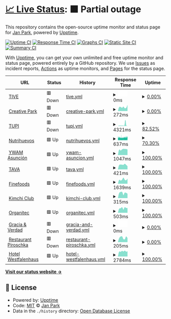 # [📈 Live Status](https://janparkio.github.io/uptime): <!--live status--> **🟧 Partial outage**

This repository contains the open-source uptime monitor and status page for [Jan Park](parkjan.com), powered by [Upptime](https://github.com/upptime/upptime).

[![Uptime CI](https://github.com/janparkio/uptime/workflows/Uptime%20CI/badge.svg)](https://github.com/janparkio/uptime/actions?query=workflow%3A%22Uptime+CI%22)
[![Response Time CI](https://github.com/janparkio/uptime/workflows/Response%20Time%20CI/badge.svg)](https://github.com/janparkio/uptime/actions?query=workflow%3A%22Response+Time+CI%22)
[![Graphs CI](https://github.com/janparkio/uptime/workflows/Graphs%20CI/badge.svg)](https://github.com/janparkio/uptime/actions?query=workflow%3A%22Graphs+CI%22)
[![Static Site CI](https://github.com/janparkio/uptime/workflows/Static%20Site%20CI/badge.svg)](https://github.com/janparkio/uptime/actions?query=workflow%3A%22Static+Site+CI%22)
[![Summary CI](https://github.com/janparkio/uptime/workflows/Summary%20CI/badge.svg)](https://github.com/janparkio/uptime/actions?query=workflow%3A%22Summary+CI%22)

With [Upptime](https://upptime.js.org), you can get your own unlimited and free uptime monitor and status page, powered entirely by a GitHub repository. We use [Issues](https://github.com/janparkio/uptime/issues) as incident reports, [Actions](https://github.com/janparkio/uptime/actions) as uptime monitors, and [Pages](https://janparkio.github.io/uptime) for the status page.

<!--start: status pages-->
<!-- This summary is generated by Upptime (https://github.com/upptime/upptime) -->
<!-- Do not edit this manually, your changes will be overwritten -->
<!-- prettier-ignore -->
| URL | Status | History | Response Time | Uptime |
| --- | ------ | ------- | ------------- | ------ |
| <img alt="" src="https://icons.duckduckgo.com/ip3/tive.com.py.ico" height="13"> [TIVE](https://tive.com.py/) | 🟥 Down | [tive.yml](https://github.com/janparkio/uptime/commits/HEAD/history/tive.yml) | <details><summary><img alt="Response time graph" src="./graphs/tive/response-time-week.png" height="20"> 0ms</summary><br><a href="https://janparkio.github.io/uptime/history/tive"><img alt="Response time 523" src="https://img.shields.io/endpoint?url=https%3A%2F%2Fraw.githubusercontent.com%2Fjanparkio%2Fuptime%2FHEAD%2Fapi%2Ftive%2Fresponse-time.json"></a><br><a href="https://janparkio.github.io/uptime/history/tive"><img alt="24-hour response time 0" src="https://img.shields.io/endpoint?url=https%3A%2F%2Fraw.githubusercontent.com%2Fjanparkio%2Fuptime%2FHEAD%2Fapi%2Ftive%2Fresponse-time-day.json"></a><br><a href="https://janparkio.github.io/uptime/history/tive"><img alt="7-day response time 0" src="https://img.shields.io/endpoint?url=https%3A%2F%2Fraw.githubusercontent.com%2Fjanparkio%2Fuptime%2FHEAD%2Fapi%2Ftive%2Fresponse-time-week.json"></a><br><a href="https://janparkio.github.io/uptime/history/tive"><img alt="30-day response time 0" src="https://img.shields.io/endpoint?url=https%3A%2F%2Fraw.githubusercontent.com%2Fjanparkio%2Fuptime%2FHEAD%2Fapi%2Ftive%2Fresponse-time-month.json"></a><br><a href="https://janparkio.github.io/uptime/history/tive"><img alt="1-year response time 575" src="https://img.shields.io/endpoint?url=https%3A%2F%2Fraw.githubusercontent.com%2Fjanparkio%2Fuptime%2FHEAD%2Fapi%2Ftive%2Fresponse-time-year.json"></a></details> | <details><summary><a href="https://janparkio.github.io/uptime/history/tive">0.00%</a></summary><a href="https://janparkio.github.io/uptime/history/tive"><img alt="All-time uptime 72.02%" src="https://img.shields.io/endpoint?url=https%3A%2F%2Fraw.githubusercontent.com%2Fjanparkio%2Fuptime%2FHEAD%2Fapi%2Ftive%2Fuptime.json"></a><br><a href="https://janparkio.github.io/uptime/history/tive"><img alt="24-hour uptime 0.00%" src="https://img.shields.io/endpoint?url=https%3A%2F%2Fraw.githubusercontent.com%2Fjanparkio%2Fuptime%2FHEAD%2Fapi%2Ftive%2Fuptime-day.json"></a><br><a href="https://janparkio.github.io/uptime/history/tive"><img alt="7-day uptime 0.00%" src="https://img.shields.io/endpoint?url=https%3A%2F%2Fraw.githubusercontent.com%2Fjanparkio%2Fuptime%2FHEAD%2Fapi%2Ftive%2Fuptime-week.json"></a><br><a href="https://janparkio.github.io/uptime/history/tive"><img alt="30-day uptime 0.00%" src="https://img.shields.io/endpoint?url=https%3A%2F%2Fraw.githubusercontent.com%2Fjanparkio%2Fuptime%2FHEAD%2Fapi%2Ftive%2Fuptime-month.json"></a><br><a href="https://janparkio.github.io/uptime/history/tive"><img alt="1-year uptime 1.28%" src="https://img.shields.io/endpoint?url=https%3A%2F%2Fraw.githubusercontent.com%2Fjanparkio%2Fuptime%2FHEAD%2Fapi%2Ftive%2Fuptime-year.json"></a></details>
| <img alt="" src="https://icons.duckduckgo.com/ip3/creativepark.com.py.ico" height="13"> [Creative Park](https://creativepark.com.py/) | 🟥 Down | [creative-park.yml](https://github.com/janparkio/uptime/commits/HEAD/history/creative-park.yml) | <details><summary><img alt="Response time graph" src="./graphs/creative-park/response-time-week.png" height="20"> 272ms</summary><br><a href="https://janparkio.github.io/uptime/history/creative-park"><img alt="Response time 294" src="https://img.shields.io/endpoint?url=https%3A%2F%2Fraw.githubusercontent.com%2Fjanparkio%2Fuptime%2FHEAD%2Fapi%2Fcreative-park%2Fresponse-time.json"></a><br><a href="https://janparkio.github.io/uptime/history/creative-park"><img alt="24-hour response time 419" src="https://img.shields.io/endpoint?url=https%3A%2F%2Fraw.githubusercontent.com%2Fjanparkio%2Fuptime%2FHEAD%2Fapi%2Fcreative-park%2Fresponse-time-day.json"></a><br><a href="https://janparkio.github.io/uptime/history/creative-park"><img alt="7-day response time 272" src="https://img.shields.io/endpoint?url=https%3A%2F%2Fraw.githubusercontent.com%2Fjanparkio%2Fuptime%2FHEAD%2Fapi%2Fcreative-park%2Fresponse-time-week.json"></a><br><a href="https://janparkio.github.io/uptime/history/creative-park"><img alt="30-day response time 359" src="https://img.shields.io/endpoint?url=https%3A%2F%2Fraw.githubusercontent.com%2Fjanparkio%2Fuptime%2FHEAD%2Fapi%2Fcreative-park%2Fresponse-time-month.json"></a><br><a href="https://janparkio.github.io/uptime/history/creative-park"><img alt="1-year response time 294" src="https://img.shields.io/endpoint?url=https%3A%2F%2Fraw.githubusercontent.com%2Fjanparkio%2Fuptime%2FHEAD%2Fapi%2Fcreative-park%2Fresponse-time-year.json"></a></details> | <details><summary><a href="https://janparkio.github.io/uptime/history/creative-park">0.00%</a></summary><a href="https://janparkio.github.io/uptime/history/creative-park"><img alt="All-time uptime 59.10%" src="https://img.shields.io/endpoint?url=https%3A%2F%2Fraw.githubusercontent.com%2Fjanparkio%2Fuptime%2FHEAD%2Fapi%2Fcreative-park%2Fuptime.json"></a><br><a href="https://janparkio.github.io/uptime/history/creative-park"><img alt="24-hour uptime 0.00%" src="https://img.shields.io/endpoint?url=https%3A%2F%2Fraw.githubusercontent.com%2Fjanparkio%2Fuptime%2FHEAD%2Fapi%2Fcreative-park%2Fuptime-day.json"></a><br><a href="https://janparkio.github.io/uptime/history/creative-park"><img alt="7-day uptime 0.00%" src="https://img.shields.io/endpoint?url=https%3A%2F%2Fraw.githubusercontent.com%2Fjanparkio%2Fuptime%2FHEAD%2Fapi%2Fcreative-park%2Fuptime-week.json"></a><br><a href="https://janparkio.github.io/uptime/history/creative-park"><img alt="30-day uptime 0.00%" src="https://img.shields.io/endpoint?url=https%3A%2F%2Fraw.githubusercontent.com%2Fjanparkio%2Fuptime%2FHEAD%2Fapi%2Fcreative-park%2Fuptime-month.json"></a><br><a href="https://janparkio.github.io/uptime/history/creative-park"><img alt="1-year uptime 32.78%" src="https://img.shields.io/endpoint?url=https%3A%2F%2Fraw.githubusercontent.com%2Fjanparkio%2Fuptime%2FHEAD%2Fapi%2Fcreative-park%2Fuptime-year.json"></a></details>
| <img alt="" src="https://icons.duckduckgo.com/ip3/tupi.com.py.ico" height="13"> [TUPI](https://tupi.com.py/) | 🟥 Down | [tupi.yml](https://github.com/janparkio/uptime/commits/HEAD/history/tupi.yml) | <details><summary><img alt="Response time graph" src="./graphs/tupi/response-time-week.png" height="20"> 4321ms</summary><br><a href="https://janparkio.github.io/uptime/history/tupi"><img alt="Response time 1928" src="https://img.shields.io/endpoint?url=https%3A%2F%2Fraw.githubusercontent.com%2Fjanparkio%2Fuptime%2FHEAD%2Fapi%2Ftupi%2Fresponse-time.json"></a><br><a href="https://janparkio.github.io/uptime/history/tupi"><img alt="24-hour response time 152" src="https://img.shields.io/endpoint?url=https%3A%2F%2Fraw.githubusercontent.com%2Fjanparkio%2Fuptime%2FHEAD%2Fapi%2Ftupi%2Fresponse-time-day.json"></a><br><a href="https://janparkio.github.io/uptime/history/tupi"><img alt="7-day response time 4321" src="https://img.shields.io/endpoint?url=https%3A%2F%2Fraw.githubusercontent.com%2Fjanparkio%2Fuptime%2FHEAD%2Fapi%2Ftupi%2Fresponse-time-week.json"></a><br><a href="https://janparkio.github.io/uptime/history/tupi"><img alt="30-day response time 2865" src="https://img.shields.io/endpoint?url=https%3A%2F%2Fraw.githubusercontent.com%2Fjanparkio%2Fuptime%2FHEAD%2Fapi%2Ftupi%2Fresponse-time-month.json"></a><br><a href="https://janparkio.github.io/uptime/history/tupi"><img alt="1-year response time 1918" src="https://img.shields.io/endpoint?url=https%3A%2F%2Fraw.githubusercontent.com%2Fjanparkio%2Fuptime%2FHEAD%2Fapi%2Ftupi%2Fresponse-time-year.json"></a></details> | <details><summary><a href="https://janparkio.github.io/uptime/history/tupi">82.52%</a></summary><a href="https://janparkio.github.io/uptime/history/tupi"><img alt="All-time uptime 99.29%" src="https://img.shields.io/endpoint?url=https%3A%2F%2Fraw.githubusercontent.com%2Fjanparkio%2Fuptime%2FHEAD%2Fapi%2Ftupi%2Fuptime.json"></a><br><a href="https://janparkio.github.io/uptime/history/tupi"><img alt="24-hour uptime 0.00%" src="https://img.shields.io/endpoint?url=https%3A%2F%2Fraw.githubusercontent.com%2Fjanparkio%2Fuptime%2FHEAD%2Fapi%2Ftupi%2Fuptime-day.json"></a><br><a href="https://janparkio.github.io/uptime/history/tupi"><img alt="7-day uptime 82.52%" src="https://img.shields.io/endpoint?url=https%3A%2F%2Fraw.githubusercontent.com%2Fjanparkio%2Fuptime%2FHEAD%2Fapi%2Ftupi%2Fuptime-week.json"></a><br><a href="https://janparkio.github.io/uptime/history/tupi"><img alt="30-day uptime 95.84%" src="https://img.shields.io/endpoint?url=https%3A%2F%2Fraw.githubusercontent.com%2Fjanparkio%2Fuptime%2FHEAD%2Fapi%2Ftupi%2Fuptime-month.json"></a><br><a href="https://janparkio.github.io/uptime/history/tupi"><img alt="1-year uptime 98.76%" src="https://img.shields.io/endpoint?url=https%3A%2F%2Fraw.githubusercontent.com%2Fjanparkio%2Fuptime%2FHEAD%2Fapi%2Ftupi%2Fuptime-year.json"></a></details>
| <img alt="" src="https://icons.duckduckgo.com/ip3/nutrihuevos.com.py.ico" height="13"> [Nutrihuevos](https://nutrihuevos.com.py/) | 🟩 Up | [nutrihuevos.yml](https://github.com/janparkio/uptime/commits/HEAD/history/nutrihuevos.yml) | <details><summary><img alt="Response time graph" src="./graphs/nutrihuevos/response-time-week.png" height="20"> 637ms</summary><br><a href="https://janparkio.github.io/uptime/history/nutrihuevos"><img alt="Response time 556" src="https://img.shields.io/endpoint?url=https%3A%2F%2Fraw.githubusercontent.com%2Fjanparkio%2Fuptime%2FHEAD%2Fapi%2Fnutrihuevos%2Fresponse-time.json"></a><br><a href="https://janparkio.github.io/uptime/history/nutrihuevos"><img alt="24-hour response time 687" src="https://img.shields.io/endpoint?url=https%3A%2F%2Fraw.githubusercontent.com%2Fjanparkio%2Fuptime%2FHEAD%2Fapi%2Fnutrihuevos%2Fresponse-time-day.json"></a><br><a href="https://janparkio.github.io/uptime/history/nutrihuevos"><img alt="7-day response time 637" src="https://img.shields.io/endpoint?url=https%3A%2F%2Fraw.githubusercontent.com%2Fjanparkio%2Fuptime%2FHEAD%2Fapi%2Fnutrihuevos%2Fresponse-time-week.json"></a><br><a href="https://janparkio.github.io/uptime/history/nutrihuevos"><img alt="30-day response time 634" src="https://img.shields.io/endpoint?url=https%3A%2F%2Fraw.githubusercontent.com%2Fjanparkio%2Fuptime%2FHEAD%2Fapi%2Fnutrihuevos%2Fresponse-time-month.json"></a><br><a href="https://janparkio.github.io/uptime/history/nutrihuevos"><img alt="1-year response time 574" src="https://img.shields.io/endpoint?url=https%3A%2F%2Fraw.githubusercontent.com%2Fjanparkio%2Fuptime%2FHEAD%2Fapi%2Fnutrihuevos%2Fresponse-time-year.json"></a></details> | <details><summary><a href="https://janparkio.github.io/uptime/history/nutrihuevos">70.30%</a></summary><a href="https://janparkio.github.io/uptime/history/nutrihuevos"><img alt="All-time uptime 99.84%" src="https://img.shields.io/endpoint?url=https%3A%2F%2Fraw.githubusercontent.com%2Fjanparkio%2Fuptime%2FHEAD%2Fapi%2Fnutrihuevos%2Fuptime.json"></a><br><a href="https://janparkio.github.io/uptime/history/nutrihuevos"><img alt="24-hour uptime 96.58%" src="https://img.shields.io/endpoint?url=https%3A%2F%2Fraw.githubusercontent.com%2Fjanparkio%2Fuptime%2FHEAD%2Fapi%2Fnutrihuevos%2Fuptime-day.json"></a><br><a href="https://janparkio.github.io/uptime/history/nutrihuevos"><img alt="7-day uptime 70.30%" src="https://img.shields.io/endpoint?url=https%3A%2F%2Fraw.githubusercontent.com%2Fjanparkio%2Fuptime%2FHEAD%2Fapi%2Fnutrihuevos%2Fuptime-week.json"></a><br><a href="https://janparkio.github.io/uptime/history/nutrihuevos"><img alt="30-day uptime 92.94%" src="https://img.shields.io/endpoint?url=https%3A%2F%2Fraw.githubusercontent.com%2Fjanparkio%2Fuptime%2FHEAD%2Fapi%2Fnutrihuevos%2Fuptime-month.json"></a><br><a href="https://janparkio.github.io/uptime/history/nutrihuevos"><img alt="1-year uptime 99.41%" src="https://img.shields.io/endpoint?url=https%3A%2F%2Fraw.githubusercontent.com%2Fjanparkio%2Fuptime%2FHEAD%2Fapi%2Fnutrihuevos%2Fuptime-year.json"></a></details>
| <img alt="" src="https://icons.duckduckgo.com/ip3/ywamasuncion.com.ico" height="13"> [YWAM Asunción](https://ywamasuncion.com/) | 🟩 Up | [ywam-asuncion.yml](https://github.com/janparkio/uptime/commits/HEAD/history/ywam-asuncion.yml) | <details><summary><img alt="Response time graph" src="./graphs/ywam-asuncion/response-time-week.png" height="20"> 1047ms</summary><br><a href="https://janparkio.github.io/uptime/history/ywam-asuncion"><img alt="Response time 1554" src="https://img.shields.io/endpoint?url=https%3A%2F%2Fraw.githubusercontent.com%2Fjanparkio%2Fuptime%2FHEAD%2Fapi%2Fywam-asuncion%2Fresponse-time.json"></a><br><a href="https://janparkio.github.io/uptime/history/ywam-asuncion"><img alt="24-hour response time 1032" src="https://img.shields.io/endpoint?url=https%3A%2F%2Fraw.githubusercontent.com%2Fjanparkio%2Fuptime%2FHEAD%2Fapi%2Fywam-asuncion%2Fresponse-time-day.json"></a><br><a href="https://janparkio.github.io/uptime/history/ywam-asuncion"><img alt="7-day response time 1047" src="https://img.shields.io/endpoint?url=https%3A%2F%2Fraw.githubusercontent.com%2Fjanparkio%2Fuptime%2FHEAD%2Fapi%2Fywam-asuncion%2Fresponse-time-week.json"></a><br><a href="https://janparkio.github.io/uptime/history/ywam-asuncion"><img alt="30-day response time 1059" src="https://img.shields.io/endpoint?url=https%3A%2F%2Fraw.githubusercontent.com%2Fjanparkio%2Fuptime%2FHEAD%2Fapi%2Fywam-asuncion%2Fresponse-time-month.json"></a><br><a href="https://janparkio.github.io/uptime/history/ywam-asuncion"><img alt="1-year response time 1613" src="https://img.shields.io/endpoint?url=https%3A%2F%2Fraw.githubusercontent.com%2Fjanparkio%2Fuptime%2FHEAD%2Fapi%2Fywam-asuncion%2Fresponse-time-year.json"></a></details> | <details><summary><a href="https://janparkio.github.io/uptime/history/ywam-asuncion">100.00%</a></summary><a href="https://janparkio.github.io/uptime/history/ywam-asuncion"><img alt="All-time uptime 99.40%" src="https://img.shields.io/endpoint?url=https%3A%2F%2Fraw.githubusercontent.com%2Fjanparkio%2Fuptime%2FHEAD%2Fapi%2Fywam-asuncion%2Fuptime.json"></a><br><a href="https://janparkio.github.io/uptime/history/ywam-asuncion"><img alt="24-hour uptime 100.00%" src="https://img.shields.io/endpoint?url=https%3A%2F%2Fraw.githubusercontent.com%2Fjanparkio%2Fuptime%2FHEAD%2Fapi%2Fywam-asuncion%2Fuptime-day.json"></a><br><a href="https://janparkio.github.io/uptime/history/ywam-asuncion"><img alt="7-day uptime 100.00%" src="https://img.shields.io/endpoint?url=https%3A%2F%2Fraw.githubusercontent.com%2Fjanparkio%2Fuptime%2FHEAD%2Fapi%2Fywam-asuncion%2Fuptime-week.json"></a><br><a href="https://janparkio.github.io/uptime/history/ywam-asuncion"><img alt="30-day uptime 100.00%" src="https://img.shields.io/endpoint?url=https%3A%2F%2Fraw.githubusercontent.com%2Fjanparkio%2Fuptime%2FHEAD%2Fapi%2Fywam-asuncion%2Fuptime-month.json"></a><br><a href="https://janparkio.github.io/uptime/history/ywam-asuncion"><img alt="1-year uptime 99.64%" src="https://img.shields.io/endpoint?url=https%3A%2F%2Fraw.githubusercontent.com%2Fjanparkio%2Fuptime%2FHEAD%2Fapi%2Fywam-asuncion%2Fuptime-year.json"></a></details>
| <img alt="" src="https://icons.duckduckgo.com/ip3/tava.com.py.ico" height="13"> [TAVA](https://tava.com.py/) | 🟩 Up | [tava.yml](https://github.com/janparkio/uptime/commits/HEAD/history/tava.yml) | <details><summary><img alt="Response time graph" src="./graphs/tava/response-time-week.png" height="20"> 421ms</summary><br><a href="https://janparkio.github.io/uptime/history/tava"><img alt="Response time 566" src="https://img.shields.io/endpoint?url=https%3A%2F%2Fraw.githubusercontent.com%2Fjanparkio%2Fuptime%2FHEAD%2Fapi%2Ftava%2Fresponse-time.json"></a><br><a href="https://janparkio.github.io/uptime/history/tava"><img alt="24-hour response time 297" src="https://img.shields.io/endpoint?url=https%3A%2F%2Fraw.githubusercontent.com%2Fjanparkio%2Fuptime%2FHEAD%2Fapi%2Ftava%2Fresponse-time-day.json"></a><br><a href="https://janparkio.github.io/uptime/history/tava"><img alt="7-day response time 421" src="https://img.shields.io/endpoint?url=https%3A%2F%2Fraw.githubusercontent.com%2Fjanparkio%2Fuptime%2FHEAD%2Fapi%2Ftava%2Fresponse-time-week.json"></a><br><a href="https://janparkio.github.io/uptime/history/tava"><img alt="30-day response time 414" src="https://img.shields.io/endpoint?url=https%3A%2F%2Fraw.githubusercontent.com%2Fjanparkio%2Fuptime%2FHEAD%2Fapi%2Ftava%2Fresponse-time-month.json"></a><br><a href="https://janparkio.github.io/uptime/history/tava"><img alt="1-year response time 677" src="https://img.shields.io/endpoint?url=https%3A%2F%2Fraw.githubusercontent.com%2Fjanparkio%2Fuptime%2FHEAD%2Fapi%2Ftava%2Fresponse-time-year.json"></a></details> | <details><summary><a href="https://janparkio.github.io/uptime/history/tava">100.00%</a></summary><a href="https://janparkio.github.io/uptime/history/tava"><img alt="All-time uptime 99.66%" src="https://img.shields.io/endpoint?url=https%3A%2F%2Fraw.githubusercontent.com%2Fjanparkio%2Fuptime%2FHEAD%2Fapi%2Ftava%2Fuptime.json"></a><br><a href="https://janparkio.github.io/uptime/history/tava"><img alt="24-hour uptime 100.00%" src="https://img.shields.io/endpoint?url=https%3A%2F%2Fraw.githubusercontent.com%2Fjanparkio%2Fuptime%2FHEAD%2Fapi%2Ftava%2Fuptime-day.json"></a><br><a href="https://janparkio.github.io/uptime/history/tava"><img alt="7-day uptime 100.00%" src="https://img.shields.io/endpoint?url=https%3A%2F%2Fraw.githubusercontent.com%2Fjanparkio%2Fuptime%2FHEAD%2Fapi%2Ftava%2Fuptime-week.json"></a><br><a href="https://janparkio.github.io/uptime/history/tava"><img alt="30-day uptime 100.00%" src="https://img.shields.io/endpoint?url=https%3A%2F%2Fraw.githubusercontent.com%2Fjanparkio%2Fuptime%2FHEAD%2Fapi%2Ftava%2Fuptime-month.json"></a><br><a href="https://janparkio.github.io/uptime/history/tava"><img alt="1-year uptime 99.99%" src="https://img.shields.io/endpoint?url=https%3A%2F%2Fraw.githubusercontent.com%2Fjanparkio%2Fuptime%2FHEAD%2Fapi%2Ftava%2Fuptime-year.json"></a></details>
| <img alt="" src="https://icons.duckduckgo.com/ip3/finefoods.com.py.ico" height="13"> [Finefoods](https://finefoods.com.py/) | 🟩 Up | [finefoods.yml](https://github.com/janparkio/uptime/commits/HEAD/history/finefoods.yml) | <details><summary><img alt="Response time graph" src="./graphs/finefoods/response-time-week.png" height="20"> 1639ms</summary><br><a href="https://janparkio.github.io/uptime/history/finefoods"><img alt="Response time 1938" src="https://img.shields.io/endpoint?url=https%3A%2F%2Fraw.githubusercontent.com%2Fjanparkio%2Fuptime%2FHEAD%2Fapi%2Ffinefoods%2Fresponse-time.json"></a><br><a href="https://janparkio.github.io/uptime/history/finefoods"><img alt="24-hour response time 1978" src="https://img.shields.io/endpoint?url=https%3A%2F%2Fraw.githubusercontent.com%2Fjanparkio%2Fuptime%2FHEAD%2Fapi%2Ffinefoods%2Fresponse-time-day.json"></a><br><a href="https://janparkio.github.io/uptime/history/finefoods"><img alt="7-day response time 1639" src="https://img.shields.io/endpoint?url=https%3A%2F%2Fraw.githubusercontent.com%2Fjanparkio%2Fuptime%2FHEAD%2Fapi%2Ffinefoods%2Fresponse-time-week.json"></a><br><a href="https://janparkio.github.io/uptime/history/finefoods"><img alt="30-day response time 1535" src="https://img.shields.io/endpoint?url=https%3A%2F%2Fraw.githubusercontent.com%2Fjanparkio%2Fuptime%2FHEAD%2Fapi%2Ffinefoods%2Fresponse-time-month.json"></a><br><a href="https://janparkio.github.io/uptime/history/finefoods"><img alt="1-year response time 1984" src="https://img.shields.io/endpoint?url=https%3A%2F%2Fraw.githubusercontent.com%2Fjanparkio%2Fuptime%2FHEAD%2Fapi%2Ffinefoods%2Fresponse-time-year.json"></a></details> | <details><summary><a href="https://janparkio.github.io/uptime/history/finefoods">100.00%</a></summary><a href="https://janparkio.github.io/uptime/history/finefoods"><img alt="All-time uptime 99.76%" src="https://img.shields.io/endpoint?url=https%3A%2F%2Fraw.githubusercontent.com%2Fjanparkio%2Fuptime%2FHEAD%2Fapi%2Ffinefoods%2Fuptime.json"></a><br><a href="https://janparkio.github.io/uptime/history/finefoods"><img alt="24-hour uptime 100.00%" src="https://img.shields.io/endpoint?url=https%3A%2F%2Fraw.githubusercontent.com%2Fjanparkio%2Fuptime%2FHEAD%2Fapi%2Ffinefoods%2Fuptime-day.json"></a><br><a href="https://janparkio.github.io/uptime/history/finefoods"><img alt="7-day uptime 100.00%" src="https://img.shields.io/endpoint?url=https%3A%2F%2Fraw.githubusercontent.com%2Fjanparkio%2Fuptime%2FHEAD%2Fapi%2Ffinefoods%2Fuptime-week.json"></a><br><a href="https://janparkio.github.io/uptime/history/finefoods"><img alt="30-day uptime 100.00%" src="https://img.shields.io/endpoint?url=https%3A%2F%2Fraw.githubusercontent.com%2Fjanparkio%2Fuptime%2FHEAD%2Fapi%2Ffinefoods%2Fuptime-month.json"></a><br><a href="https://janparkio.github.io/uptime/history/finefoods"><img alt="1-year uptime 99.58%" src="https://img.shields.io/endpoint?url=https%3A%2F%2Fraw.githubusercontent.com%2Fjanparkio%2Fuptime%2FHEAD%2Fapi%2Ffinefoods%2Fuptime-year.json"></a></details>
| <img alt="" src="https://icons.duckduckgo.com/ip3/kimchiclub.com.py.ico" height="13"> [Kimchi Club](https://kimchiclub.com.py/) | 🟩 Up | [kimchi-club.yml](https://github.com/janparkio/uptime/commits/HEAD/history/kimchi-club.yml) | <details><summary><img alt="Response time graph" src="./graphs/kimchi-club/response-time-week.png" height="20"> 315ms</summary><br><a href="https://janparkio.github.io/uptime/history/kimchi-club"><img alt="Response time 222" src="https://img.shields.io/endpoint?url=https%3A%2F%2Fraw.githubusercontent.com%2Fjanparkio%2Fuptime%2FHEAD%2Fapi%2Fkimchi-club%2Fresponse-time.json"></a><br><a href="https://janparkio.github.io/uptime/history/kimchi-club"><img alt="24-hour response time 272" src="https://img.shields.io/endpoint?url=https%3A%2F%2Fraw.githubusercontent.com%2Fjanparkio%2Fuptime%2FHEAD%2Fapi%2Fkimchi-club%2Fresponse-time-day.json"></a><br><a href="https://janparkio.github.io/uptime/history/kimchi-club"><img alt="7-day response time 315" src="https://img.shields.io/endpoint?url=https%3A%2F%2Fraw.githubusercontent.com%2Fjanparkio%2Fuptime%2FHEAD%2Fapi%2Fkimchi-club%2Fresponse-time-week.json"></a><br><a href="https://janparkio.github.io/uptime/history/kimchi-club"><img alt="30-day response time 370" src="https://img.shields.io/endpoint?url=https%3A%2F%2Fraw.githubusercontent.com%2Fjanparkio%2Fuptime%2FHEAD%2Fapi%2Fkimchi-club%2Fresponse-time-month.json"></a><br><a href="https://janparkio.github.io/uptime/history/kimchi-club"><img alt="1-year response time 228" src="https://img.shields.io/endpoint?url=https%3A%2F%2Fraw.githubusercontent.com%2Fjanparkio%2Fuptime%2FHEAD%2Fapi%2Fkimchi-club%2Fresponse-time-year.json"></a></details> | <details><summary><a href="https://janparkio.github.io/uptime/history/kimchi-club">100.00%</a></summary><a href="https://janparkio.github.io/uptime/history/kimchi-club"><img alt="All-time uptime 99.38%" src="https://img.shields.io/endpoint?url=https%3A%2F%2Fraw.githubusercontent.com%2Fjanparkio%2Fuptime%2FHEAD%2Fapi%2Fkimchi-club%2Fuptime.json"></a><br><a href="https://janparkio.github.io/uptime/history/kimchi-club"><img alt="24-hour uptime 100.00%" src="https://img.shields.io/endpoint?url=https%3A%2F%2Fraw.githubusercontent.com%2Fjanparkio%2Fuptime%2FHEAD%2Fapi%2Fkimchi-club%2Fuptime-day.json"></a><br><a href="https://janparkio.github.io/uptime/history/kimchi-club"><img alt="7-day uptime 100.00%" src="https://img.shields.io/endpoint?url=https%3A%2F%2Fraw.githubusercontent.com%2Fjanparkio%2Fuptime%2FHEAD%2Fapi%2Fkimchi-club%2Fuptime-week.json"></a><br><a href="https://janparkio.github.io/uptime/history/kimchi-club"><img alt="30-day uptime 100.00%" src="https://img.shields.io/endpoint?url=https%3A%2F%2Fraw.githubusercontent.com%2Fjanparkio%2Fuptime%2FHEAD%2Fapi%2Fkimchi-club%2Fuptime-month.json"></a><br><a href="https://janparkio.github.io/uptime/history/kimchi-club"><img alt="1-year uptime 99.67%" src="https://img.shields.io/endpoint?url=https%3A%2F%2Fraw.githubusercontent.com%2Fjanparkio%2Fuptime%2FHEAD%2Fapi%2Fkimchi-club%2Fuptime-year.json"></a></details>
| <img alt="" src="https://icons.duckduckgo.com/ip3/organitec.com.py.ico" height="13"> [Organitec](https://organitec.com.py/) | 🟩 Up | [organitec.yml](https://github.com/janparkio/uptime/commits/HEAD/history/organitec.yml) | <details><summary><img alt="Response time graph" src="./graphs/organitec/response-time-week.png" height="20"> 503ms</summary><br><a href="https://janparkio.github.io/uptime/history/organitec"><img alt="Response time 1318" src="https://img.shields.io/endpoint?url=https%3A%2F%2Fraw.githubusercontent.com%2Fjanparkio%2Fuptime%2FHEAD%2Fapi%2Forganitec%2Fresponse-time.json"></a><br><a href="https://janparkio.github.io/uptime/history/organitec"><img alt="24-hour response time 517" src="https://img.shields.io/endpoint?url=https%3A%2F%2Fraw.githubusercontent.com%2Fjanparkio%2Fuptime%2FHEAD%2Fapi%2Forganitec%2Fresponse-time-day.json"></a><br><a href="https://janparkio.github.io/uptime/history/organitec"><img alt="7-day response time 503" src="https://img.shields.io/endpoint?url=https%3A%2F%2Fraw.githubusercontent.com%2Fjanparkio%2Fuptime%2FHEAD%2Fapi%2Forganitec%2Fresponse-time-week.json"></a><br><a href="https://janparkio.github.io/uptime/history/organitec"><img alt="30-day response time 746" src="https://img.shields.io/endpoint?url=https%3A%2F%2Fraw.githubusercontent.com%2Fjanparkio%2Fuptime%2FHEAD%2Fapi%2Forganitec%2Fresponse-time-month.json"></a><br><a href="https://janparkio.github.io/uptime/history/organitec"><img alt="1-year response time 1442" src="https://img.shields.io/endpoint?url=https%3A%2F%2Fraw.githubusercontent.com%2Fjanparkio%2Fuptime%2FHEAD%2Fapi%2Forganitec%2Fresponse-time-year.json"></a></details> | <details><summary><a href="https://janparkio.github.io/uptime/history/organitec">100.00%</a></summary><a href="https://janparkio.github.io/uptime/history/organitec"><img alt="All-time uptime 92.37%" src="https://img.shields.io/endpoint?url=https%3A%2F%2Fraw.githubusercontent.com%2Fjanparkio%2Fuptime%2FHEAD%2Fapi%2Forganitec%2Fuptime.json"></a><br><a href="https://janparkio.github.io/uptime/history/organitec"><img alt="24-hour uptime 100.00%" src="https://img.shields.io/endpoint?url=https%3A%2F%2Fraw.githubusercontent.com%2Fjanparkio%2Fuptime%2FHEAD%2Fapi%2Forganitec%2Fuptime-day.json"></a><br><a href="https://janparkio.github.io/uptime/history/organitec"><img alt="7-day uptime 100.00%" src="https://img.shields.io/endpoint?url=https%3A%2F%2Fraw.githubusercontent.com%2Fjanparkio%2Fuptime%2FHEAD%2Fapi%2Forganitec%2Fuptime-week.json"></a><br><a href="https://janparkio.github.io/uptime/history/organitec"><img alt="30-day uptime 100.00%" src="https://img.shields.io/endpoint?url=https%3A%2F%2Fraw.githubusercontent.com%2Fjanparkio%2Fuptime%2FHEAD%2Fapi%2Forganitec%2Fuptime-month.json"></a><br><a href="https://janparkio.github.io/uptime/history/organitec"><img alt="1-year uptime 99.75%" src="https://img.shields.io/endpoint?url=https%3A%2F%2Fraw.githubusercontent.com%2Fjanparkio%2Fuptime%2FHEAD%2Fapi%2Forganitec%2Fuptime-year.json"></a></details>
| <img alt="" src="https://icons.duckduckgo.com/ip3/gyvpy.com.ico" height="13"> [Gracia & Verdad](https://gyvpy.com/) | 🟥 Down | [gracia-and-verdad.yml](https://github.com/janparkio/uptime/commits/HEAD/history/gracia-and-verdad.yml) | <details><summary><img alt="Response time graph" src="./graphs/gracia-and-verdad/response-time-week.png" height="20"> 0ms</summary><br><a href="https://janparkio.github.io/uptime/history/gracia-and-verdad"><img alt="Response time 178" src="https://img.shields.io/endpoint?url=https%3A%2F%2Fraw.githubusercontent.com%2Fjanparkio%2Fuptime%2FHEAD%2Fapi%2Fgracia-and-verdad%2Fresponse-time.json"></a><br><a href="https://janparkio.github.io/uptime/history/gracia-and-verdad"><img alt="24-hour response time 0" src="https://img.shields.io/endpoint?url=https%3A%2F%2Fraw.githubusercontent.com%2Fjanparkio%2Fuptime%2FHEAD%2Fapi%2Fgracia-and-verdad%2Fresponse-time-day.json"></a><br><a href="https://janparkio.github.io/uptime/history/gracia-and-verdad"><img alt="7-day response time 0" src="https://img.shields.io/endpoint?url=https%3A%2F%2Fraw.githubusercontent.com%2Fjanparkio%2Fuptime%2FHEAD%2Fapi%2Fgracia-and-verdad%2Fresponse-time-week.json"></a><br><a href="https://janparkio.github.io/uptime/history/gracia-and-verdad"><img alt="30-day response time 0" src="https://img.shields.io/endpoint?url=https%3A%2F%2Fraw.githubusercontent.com%2Fjanparkio%2Fuptime%2FHEAD%2Fapi%2Fgracia-and-verdad%2Fresponse-time-month.json"></a><br><a href="https://janparkio.github.io/uptime/history/gracia-and-verdad"><img alt="1-year response time 178" src="https://img.shields.io/endpoint?url=https%3A%2F%2Fraw.githubusercontent.com%2Fjanparkio%2Fuptime%2FHEAD%2Fapi%2Fgracia-and-verdad%2Fresponse-time-year.json"></a></details> | <details><summary><a href="https://janparkio.github.io/uptime/history/gracia-and-verdad">0.00%</a></summary><a href="https://janparkio.github.io/uptime/history/gracia-and-verdad"><img alt="All-time uptime 53.52%" src="https://img.shields.io/endpoint?url=https%3A%2F%2Fraw.githubusercontent.com%2Fjanparkio%2Fuptime%2FHEAD%2Fapi%2Fgracia-and-verdad%2Fuptime.json"></a><br><a href="https://janparkio.github.io/uptime/history/gracia-and-verdad"><img alt="24-hour uptime 0.00%" src="https://img.shields.io/endpoint?url=https%3A%2F%2Fraw.githubusercontent.com%2Fjanparkio%2Fuptime%2FHEAD%2Fapi%2Fgracia-and-verdad%2Fuptime-day.json"></a><br><a href="https://janparkio.github.io/uptime/history/gracia-and-verdad"><img alt="7-day uptime 0.00%" src="https://img.shields.io/endpoint?url=https%3A%2F%2Fraw.githubusercontent.com%2Fjanparkio%2Fuptime%2FHEAD%2Fapi%2Fgracia-and-verdad%2Fuptime-week.json"></a><br><a href="https://janparkio.github.io/uptime/history/gracia-and-verdad"><img alt="30-day uptime 0.00%" src="https://img.shields.io/endpoint?url=https%3A%2F%2Fraw.githubusercontent.com%2Fjanparkio%2Fuptime%2FHEAD%2Fapi%2Fgracia-and-verdad%2Fuptime-month.json"></a><br><a href="https://janparkio.github.io/uptime/history/gracia-and-verdad"><img alt="1-year uptime 11.50%" src="https://img.shields.io/endpoint?url=https%3A%2F%2Fraw.githubusercontent.com%2Fjanparkio%2Fuptime%2FHEAD%2Fapi%2Fgracia-and-verdad%2Fuptime-year.json"></a></details>
| <img alt="" src="https://icons.duckduckgo.com/ip3/restaurantpiroschka.com.ico" height="13"> [Restaurant Piroschka](https://restaurantpiroschka.com/) | 🟥 Down | [restaurant-piroschka.yml](https://github.com/janparkio/uptime/commits/HEAD/history/restaurant-piroschka.yml) | <details><summary><img alt="Response time graph" src="./graphs/restaurant-piroschka/response-time-week.png" height="20"> 205ms</summary><br><a href="https://janparkio.github.io/uptime/history/restaurant-piroschka"><img alt="Response time 304" src="https://img.shields.io/endpoint?url=https%3A%2F%2Fraw.githubusercontent.com%2Fjanparkio%2Fuptime%2FHEAD%2Fapi%2Frestaurant-piroschka%2Fresponse-time.json"></a><br><a href="https://janparkio.github.io/uptime/history/restaurant-piroschka"><img alt="24-hour response time 187" src="https://img.shields.io/endpoint?url=https%3A%2F%2Fraw.githubusercontent.com%2Fjanparkio%2Fuptime%2FHEAD%2Fapi%2Frestaurant-piroschka%2Fresponse-time-day.json"></a><br><a href="https://janparkio.github.io/uptime/history/restaurant-piroschka"><img alt="7-day response time 205" src="https://img.shields.io/endpoint?url=https%3A%2F%2Fraw.githubusercontent.com%2Fjanparkio%2Fuptime%2FHEAD%2Fapi%2Frestaurant-piroschka%2Fresponse-time-week.json"></a><br><a href="https://janparkio.github.io/uptime/history/restaurant-piroschka"><img alt="30-day response time 229" src="https://img.shields.io/endpoint?url=https%3A%2F%2Fraw.githubusercontent.com%2Fjanparkio%2Fuptime%2FHEAD%2Fapi%2Frestaurant-piroschka%2Fresponse-time-month.json"></a><br><a href="https://janparkio.github.io/uptime/history/restaurant-piroschka"><img alt="1-year response time 311" src="https://img.shields.io/endpoint?url=https%3A%2F%2Fraw.githubusercontent.com%2Fjanparkio%2Fuptime%2FHEAD%2Fapi%2Frestaurant-piroschka%2Fresponse-time-year.json"></a></details> | <details><summary><a href="https://janparkio.github.io/uptime/history/restaurant-piroschka">0.00%</a></summary><a href="https://janparkio.github.io/uptime/history/restaurant-piroschka"><img alt="All-time uptime 81.04%" src="https://img.shields.io/endpoint?url=https%3A%2F%2Fraw.githubusercontent.com%2Fjanparkio%2Fuptime%2FHEAD%2Fapi%2Frestaurant-piroschka%2Fuptime.json"></a><br><a href="https://janparkio.github.io/uptime/history/restaurant-piroschka"><img alt="24-hour uptime 0.00%" src="https://img.shields.io/endpoint?url=https%3A%2F%2Fraw.githubusercontent.com%2Fjanparkio%2Fuptime%2FHEAD%2Fapi%2Frestaurant-piroschka%2Fuptime-day.json"></a><br><a href="https://janparkio.github.io/uptime/history/restaurant-piroschka"><img alt="7-day uptime 0.00%" src="https://img.shields.io/endpoint?url=https%3A%2F%2Fraw.githubusercontent.com%2Fjanparkio%2Fuptime%2FHEAD%2Fapi%2Frestaurant-piroschka%2Fuptime-week.json"></a><br><a href="https://janparkio.github.io/uptime/history/restaurant-piroschka"><img alt="30-day uptime 0.00%" src="https://img.shields.io/endpoint?url=https%3A%2F%2Fraw.githubusercontent.com%2Fjanparkio%2Fuptime%2FHEAD%2Fapi%2Frestaurant-piroschka%2Fuptime-month.json"></a><br><a href="https://janparkio.github.io/uptime/history/restaurant-piroschka"><img alt="1-year uptime 30.77%" src="https://img.shields.io/endpoint?url=https%3A%2F%2Fraw.githubusercontent.com%2Fjanparkio%2Fuptime%2FHEAD%2Fapi%2Frestaurant-piroschka%2Fuptime-year.json"></a></details>
| <img alt="" src="https://icons.duckduckgo.com/ip3/westfalenhaus.com.ico" height="13"> [Hotel Westfalenhaus](https://westfalenhaus.com/) | 🟩 Up | [hotel-westfalenhaus.yml](https://github.com/janparkio/uptime/commits/HEAD/history/hotel-westfalenhaus.yml) | <details><summary><img alt="Response time graph" src="./graphs/hotel-westfalenhaus/response-time-week.png" height="20"> 2784ms</summary><br><a href="https://janparkio.github.io/uptime/history/hotel-westfalenhaus"><img alt="Response time 1883" src="https://img.shields.io/endpoint?url=https%3A%2F%2Fraw.githubusercontent.com%2Fjanparkio%2Fuptime%2FHEAD%2Fapi%2Fhotel-westfalenhaus%2Fresponse-time.json"></a><br><a href="https://janparkio.github.io/uptime/history/hotel-westfalenhaus"><img alt="24-hour response time 2811" src="https://img.shields.io/endpoint?url=https%3A%2F%2Fraw.githubusercontent.com%2Fjanparkio%2Fuptime%2FHEAD%2Fapi%2Fhotel-westfalenhaus%2Fresponse-time-day.json"></a><br><a href="https://janparkio.github.io/uptime/history/hotel-westfalenhaus"><img alt="7-day response time 2784" src="https://img.shields.io/endpoint?url=https%3A%2F%2Fraw.githubusercontent.com%2Fjanparkio%2Fuptime%2FHEAD%2Fapi%2Fhotel-westfalenhaus%2Fresponse-time-week.json"></a><br><a href="https://janparkio.github.io/uptime/history/hotel-westfalenhaus"><img alt="30-day response time 2395" src="https://img.shields.io/endpoint?url=https%3A%2F%2Fraw.githubusercontent.com%2Fjanparkio%2Fuptime%2FHEAD%2Fapi%2Fhotel-westfalenhaus%2Fresponse-time-month.json"></a><br><a href="https://janparkio.github.io/uptime/history/hotel-westfalenhaus"><img alt="1-year response time 1924" src="https://img.shields.io/endpoint?url=https%3A%2F%2Fraw.githubusercontent.com%2Fjanparkio%2Fuptime%2FHEAD%2Fapi%2Fhotel-westfalenhaus%2Fresponse-time-year.json"></a></details> | <details><summary><a href="https://janparkio.github.io/uptime/history/hotel-westfalenhaus">100.00%</a></summary><a href="https://janparkio.github.io/uptime/history/hotel-westfalenhaus"><img alt="All-time uptime 99.96%" src="https://img.shields.io/endpoint?url=https%3A%2F%2Fraw.githubusercontent.com%2Fjanparkio%2Fuptime%2FHEAD%2Fapi%2Fhotel-westfalenhaus%2Fuptime.json"></a><br><a href="https://janparkio.github.io/uptime/history/hotel-westfalenhaus"><img alt="24-hour uptime 100.00%" src="https://img.shields.io/endpoint?url=https%3A%2F%2Fraw.githubusercontent.com%2Fjanparkio%2Fuptime%2FHEAD%2Fapi%2Fhotel-westfalenhaus%2Fuptime-day.json"></a><br><a href="https://janparkio.github.io/uptime/history/hotel-westfalenhaus"><img alt="7-day uptime 100.00%" src="https://img.shields.io/endpoint?url=https%3A%2F%2Fraw.githubusercontent.com%2Fjanparkio%2Fuptime%2FHEAD%2Fapi%2Fhotel-westfalenhaus%2Fuptime-week.json"></a><br><a href="https://janparkio.github.io/uptime/history/hotel-westfalenhaus"><img alt="30-day uptime 100.00%" src="https://img.shields.io/endpoint?url=https%3A%2F%2Fraw.githubusercontent.com%2Fjanparkio%2Fuptime%2FHEAD%2Fapi%2Fhotel-westfalenhaus%2Fuptime-month.json"></a><br><a href="https://janparkio.github.io/uptime/history/hotel-westfalenhaus"><img alt="1-year uptime 99.93%" src="https://img.shields.io/endpoint?url=https%3A%2F%2Fraw.githubusercontent.com%2Fjanparkio%2Fuptime%2FHEAD%2Fapi%2Fhotel-westfalenhaus%2Fuptime-year.json"></a></details>

<!--end: status pages-->

[**Visit our status website →**](https://janparkio.github.io/uptime)

## 📄 License

- Powered by: [Upptime](https://github.com/upptime/upptime)
- Code: [MIT](./LICENSE) © [Jan Park](parkjan.com)
- Data in the `./history` directory: [Open Database License](https://opendatacommons.org/licenses/odbl/1-0/)

